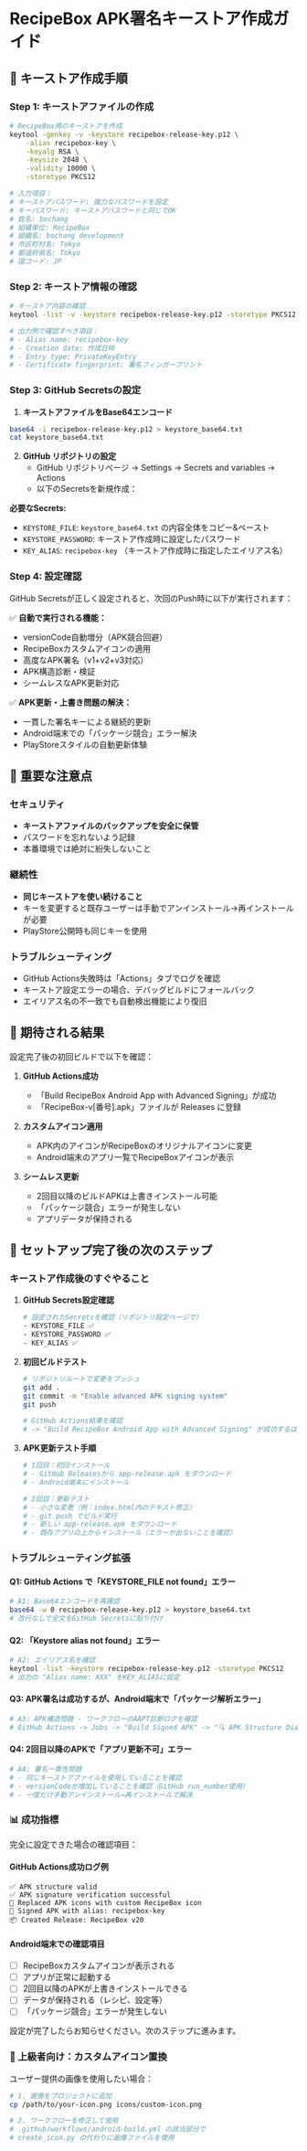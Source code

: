 # RecipeBox APK署名キーストア作成ガイド

## 🔑 キーストア作成手順

### Step 1: キーストアファイルの作成

```bash
# RecipeBox用のキーストアを作成
keytool -genkey -v -keystore recipebox-release-key.p12 \
    -alias recipebox-key \
    -keyalg RSA \
    -keysize 2048 \
    -validity 10000 \
    -storetype PKCS12

# 入力項目：
# キーストアパスワード: 強力なパスワードを設定
# キーパスワード: キーストアパスワードと同じでOK
# 姓名: bochang
# 組織単位: RecipeBox
# 組織名: bochang development
# 市区町村名: Tokyo
# 都道府県名: Tokyo
# 国コード: JP
```

### Step 2: キーストア情報の確認

```bash
# キーストア内容の確認
keytool -list -v -keystore recipebox-release-key.p12 -storetype PKCS12

# 出力例で確認すべき項目：
# - Alias name: recipebox-key
# - Creation date: 作成日時
# - Entry type: PrivateKeyEntry
# - Certificate fingerprint: 署名フィンガープリント
```

### Step 3: GitHub Secretsの設定

1. **キーストアファイルをBase64エンコード**
```bash
base64 -i recipebox-release-key.p12 > keystore_base64.txt
cat keystore_base64.txt
```

2. **GitHub リポジトリの設定**
   - GitHub リポジトリページ → Settings → Secrets and variables → Actions
   - 以下のSecretsを新規作成：

**必要なSecrets:**
- `KEYSTORE_FILE`: `keystore_base64.txt` の内容全体をコピー&ペースト
- `KEYSTORE_PASSWORD`: キーストア作成時に設定したパスワード
- `KEY_ALIAS`: `recipebox-key` （キーストア作成時に指定したエイリアス名）

### Step 4: 設定確認

GitHub Secretsが正しく設定されると、次回のPush時に以下が実行されます：

✅ **自動で実行される機能：**
- versionCode自動増分（APK競合回避）
- RecipeBoxカスタムアイコンの適用
- 高度なAPK署名（v1+v2+v3対応）
- APK構造診断・検証
- シームレスなAPK更新対応

✅ **APK更新・上書き問題の解決：**
- 一貫した署名キーによる継続的更新
- Android端末での「パッケージ競合」エラー解決
- PlayStoreスタイルの自動更新体験

## 🚨 重要な注意点

### セキュリティ
- **キーストアファイルのバックアップを安全に保管**
- パスワードを忘れないよう記録
- 本番環境では絶対に紛失しないこと

### 継続性
- **同じキーストアを使い続けること**
- キーを変更すると既存ユーザーは手動でアンインストール→再インストールが必要
- PlayStore公開時も同じキーを使用

### トラブルシューティング
- GitHub Actions失敗時は「Actions」タブでログを確認
- キーストア設定エラーの場合、デバッグビルドにフォールバック
- エイリアス名の不一致でも自動検出機能により復旧

## 📱 期待される結果

設定完了後の初回ビルドで以下を確認：

1. **GitHub Actions成功**
   - 「Build RecipeBox Android App with Advanced Signing」が成功
   - 「RecipeBox-v[番号].apk」ファイルが Releases に登録

2. **カスタムアイコン適用**
   - APK内のアイコンがRecipeBoxのオリジナルアイコンに変更
   - Android端末のアプリ一覧でRecipeBoxアイコンが表示

3. **シームレス更新**
   - 2回目以降のビルドAPKは上書きインストール可能
   - 「パッケージ競合」エラーが発生しない
   - アプリデータが保持される

## 🚀 セットアップ完了後の次のステップ

### キーストア作成後のすぐやること

1. **GitHub Secrets設定確認**
   ```bash
   # 設定されたSecretsを確認（リポジトリ設定ページで）
   - KEYSTORE_FILE ✅
   - KEYSTORE_PASSWORD ✅  
   - KEY_ALIAS ✅
   ```

2. **初回ビルドテスト**
   ```bash
   # リポジトリルートで変更をプッシュ
   git add .
   git commit -m "Enable advanced APK signing system"
   git push
   
   # GitHub Actions結果を確認
   # -> "Build RecipeBox Android App with Advanced Signing" が成功するはず
   ```

3. **APK更新テスト手順**
   ```bash
   # 1回目：初回インストール
   # - GitHub Releasesから app-release.apk をダウンロード
   # - Android端末にインストール
   
   # 2回目：更新テスト
   # - 小さな変更（例：index.html内のテキスト修正）
   # - git push でビルド実行
   # - 新しい app-release.apk をダウンロード
   # - 既存アプリの上からインストール（エラーが出ないことを確認）
   ```

### トラブルシューティング拡張

#### Q1: GitHub Actions で「KEYSTORE_FILE not found」エラー
```bash
# A1: Base64エンコードを再確認
base64 -w 0 recipebox-release-key.p12 > keystore_base64.txt
# 改行なしで全文をGitHub Secretsに貼り付け
```

#### Q2: 「Keystore alias not found」エラー
```bash
# A2: エイリアス名を確認
keytool -list -keystore recipebox-release-key.p12 -storetype PKCS12
# 出力の "Alias name: XXX" をKEY_ALIASに設定
```

#### Q3: APK署名は成功するが、Android端末で「パッケージ解析エラー」
```bash
# A3: APK構造問題 - ワークフローのAAPT診断ログを確認
# GitHub Actions -> Jobs -> "Build Signed APK" -> "🔍 APK Structure Diagnostic"
```

#### Q4: 2回目以降のAPKで「アプリ更新不可」エラー
```bash
# A4: 署名一貫性問題
# - 同じキーストアファイルを使用していることを確認
# - versionCodeが増加していることを確認（GitHub run_number使用）
# - 一度だけ手動アンインストール→再インストールで解決
```

### 📊 成功指標

完全に設定できた場合の確認項目：

#### GitHub Actions成功ログ例
```
✅ APK structure valid
✅ APK signature verification successful  
🎨 Replaced APK icons with custom RecipeBox icon
🔐 Signed APK with alias: recipebox-key
📦 Created Release: RecipeBox v20
```

#### Android端末での確認項目
- [ ] RecipeBoxカスタムアイコンが表示される
- [ ] アプリが正常に起動する  
- [ ] 2回目以降のAPKが上書きインストールできる
- [ ] データが保持される（レシピ、設定等）
- [ ] 「パッケージ競合」エラーが発生しない

設定が完了したらお知らせください。次のステップに進みます。

### 🎯 上級者向け：カスタムアイコン置換

ユーザー提供の画像を使用したい場合：

```bash
# 1. 画像をプロジェクトに追加
cp /path/to/your-icon.png icons/custom-icon.png

# 2. ワークフローを修正して使用
# .github/workflows/android-build.yml の該当部分で
# create_icon.py の代わりに画像ファイルを使用
```